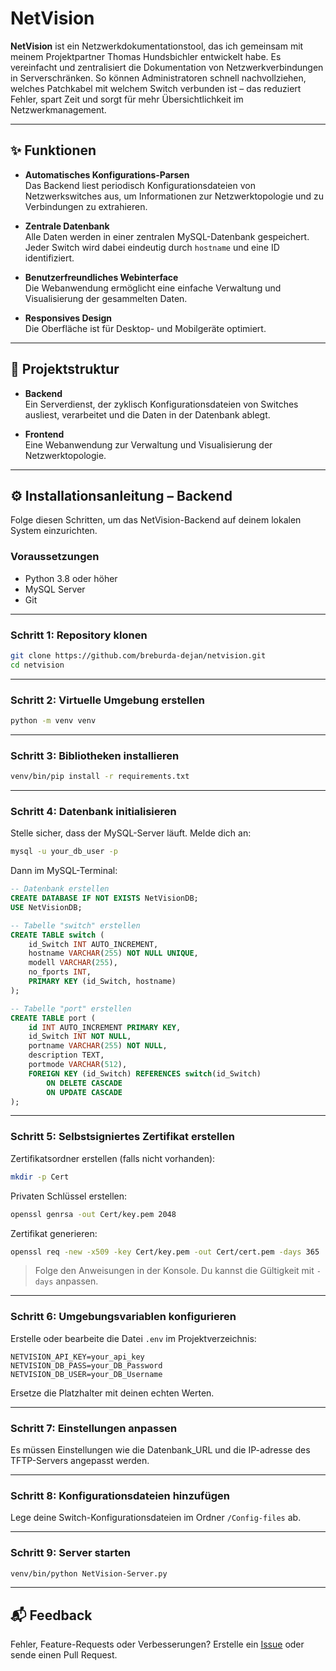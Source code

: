 # NetVision

**NetVision** ist ein Netzwerkdokumentationstool, das ich gemeinsam mit meinem Projektpartner Thomas Hundsbichler entwickelt habe. Es vereinfacht und zentralisiert die Dokumentation von Netzwerkverbindungen in Serverschränken. So können Administratoren schnell nachvollziehen, welches Patchkabel mit welchem Switch verbunden ist – das reduziert Fehler, spart Zeit und sorgt für mehr Übersichtlichkeit im Netzwerkmanagement.

---

## ✨ Funktionen

- **Automatisches Konfigurations-Parsen**  
  Das Backend liest periodisch Konfigurationsdateien von Netzwerkswitches aus, um Informationen zur Netzwerktopologie und zu Verbindungen zu extrahieren.

- **Zentrale Datenbank**  
  Alle Daten werden in einer zentralen MySQL-Datenbank gespeichert. Jeder Switch wird dabei eindeutig durch `hostname` und eine ID identifiziert.

- **Benutzerfreundliches Webinterface**  
  Die Webanwendung ermöglicht eine einfache Verwaltung und Visualisierung der gesammelten Daten.

- **Responsives Design**  
  Die Oberfläche ist für Desktop- und Mobilgeräte optimiert.

---

## 🧱 Projektstruktur

- **Backend**  
  Ein Serverdienst, der zyklisch Konfigurationsdateien von Switches ausliest, verarbeitet und die Daten in der Datenbank ablegt.

- **Frontend**  
  Eine Webanwendung zur Verwaltung und Visualisierung der Netzwerktopologie.

---

## ⚙️ Installationsanleitung – Backend

Folge diesen Schritten, um das NetVision-Backend auf deinem lokalen System einzurichten.

### Voraussetzungen

- Python 3.8 oder höher  
- MySQL Server  
- Git

---

### Schritt 1: Repository klonen

```bash
git clone https://github.com/breburda-dejan/netvision.git
cd netvision
````

---

### Schritt 2: Virtuelle Umgebung erstellen

```bash
python -m venv venv
```

---

### Schritt 3: Bibliotheken installieren

```bash
venv/bin/pip install -r requirements.txt
```

---

### Schritt 4: Datenbank initialisieren

Stelle sicher, dass der MySQL-Server läuft. Melde dich an:

```bash
mysql -u your_db_user -p
```

Dann im MySQL-Terminal:

```sql
-- Datenbank erstellen
CREATE DATABASE IF NOT EXISTS NetVisionDB;
USE NetVisionDB;

-- Tabelle "switch" erstellen
CREATE TABLE switch (
    id_Switch INT AUTO_INCREMENT,
    hostname VARCHAR(255) NOT NULL UNIQUE,
    modell VARCHAR(255),
    no_fports INT,
    PRIMARY KEY (id_Switch, hostname)
);

-- Tabelle "port" erstellen
CREATE TABLE port (
    id INT AUTO_INCREMENT PRIMARY KEY,
    id_Switch INT NOT NULL,
    portname VARCHAR(255) NOT NULL,
    description TEXT,
    portmode VARCHAR(512),
    FOREIGN KEY (id_Switch) REFERENCES switch(id_Switch)
        ON DELETE CASCADE
        ON UPDATE CASCADE
);
```

---

### Schritt 5: Selbstsigniertes Zertifikat erstellen

Zertifikatsordner erstellen (falls nicht vorhanden):

```bash
mkdir -p Cert
```

Privaten Schlüssel erstellen:

```bash
openssl genrsa -out Cert/key.pem 2048
```

Zertifikat generieren:

```bash
openssl req -new -x509 -key Cert/key.pem -out Cert/cert.pem -days 365
```

> Folge den Anweisungen in der Konsole. Du kannst die Gültigkeit mit `-days` anpassen.

---

### Schritt 6: Umgebungsvariablen konfigurieren

Erstelle oder bearbeite die Datei `.env` im Projektverzeichnis:

```env
NETVISION_API_KEY=your_api_key
NETVISION_DB_PASS=your_DB_Password
NETVISION_DB_USER=your_DB_Username
```

Ersetze die Platzhalter mit deinen echten Werten.

---

### Schritt 7: Einstellungen anpassen

Es müssen Einstellungen wie die Datenbank_URL und die IP-adresse des TFTP-Servers angepasst werden.

---

### Schritt 8: Konfigurationsdateien hinzufügen

Lege deine Switch-Konfigurationsdateien im Ordner `/Config-files` ab.

---

### Schritt 9: Server starten

```bash
venv/bin/python NetVision-Server.py
```

---

## 📬 Feedback

Fehler, Feature-Requests oder Verbesserungen?
Erstelle ein [Issue](https://github.com/breburda-dejan/netvision/issues) oder sende einen Pull Request.

